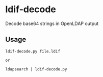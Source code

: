 # ldif-decode
Decode base64 strings in OpenLDAP output

## Usage
```
ldif-decode.py file.ldif

or

ldapsearch | ldif-decode.py
```
